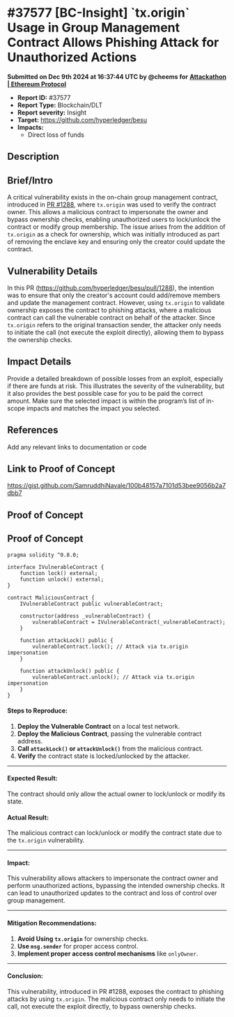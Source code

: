 # #37577 \[BC-Insight] \`tx.origin\` Usage in Group Management Contract Allows Phishing Attack for Unauthorized Actions

**Submitted on Dec 9th 2024 at 16:37:44 UTC by @cheems for** [**Attackathon | Ethereum Protocol**](https://immunefi.com/audit-competition/ethereum-protocol-attackathon)

* **Report ID:** #37577
* **Report Type:** Blockchain/DLT
* **Report severity:** Insight
* **Target:** https://github.com/hyperledger/besu
* **Impacts:**
  * Direct loss of funds

## Description

## Brief/Intro

A critical vulnerability exists in the on-chain group management contract, introduced in [PR #1288](https://github.com/hyperledger/besu/pull/1288), where `tx.origin` was used to verify the contract owner. This allows a malicious contract to impersonate the owner and bypass ownership checks, enabling unauthorized users to lock/unlock the contract or modify group membership. The issue arises from the addition of `tx.origin` as a check for ownership, which was initially introduced as part of removing the enclave key and ensuring only the creator could update the contract.

## Vulnerability Details

In this PR (https://github.com/hyperledger/besu/pull/1288), the intention was to ensure that only the creator's account could add/remove members and update the management contract. However, using `tx.origin` to validate ownership exposes the contract to phishing attacks, where a malicious contract can call the vulnerable contract on behalf of the attacker. Since `tx.origin` refers to the original transaction sender, the attacker only needs to initiate the call (not execute the exploit directly), allowing them to bypass the ownership checks.

## Impact Details

Provide a detailed breakdown of possible losses from an exploit, especially if there are funds at risk. This illustrates the severity of the vulnerability, but it also provides the best possible case for you to be paid the correct amount. Make sure the selected impact is within the program’s list of in-scope impacts and matches the impact you selected.

## References

Add any relevant links to documentation or code

## Link to Proof of Concept

https://gist.github.com/SamruddhiNavale/100b48157a7101d53bee9056b2a7dbb7

## Proof of Concept

## Proof of Concept

```
pragma solidity ^0.8.0;

interface IVulnerableContract {
    function lock() external;
    function unlock() external;
}

contract MaliciousContract {
    IVulnerableContract public vulnerableContract;

    constructor(address _vulnerableContract) {
        vulnerableContract = IVulnerableContract(_vulnerableContract);
    }

    function attackLock() public {
        vulnerableContract.lock(); // Attack via tx.origin impersonation
    }

    function attackUnlock() public {
        vulnerableContract.unlock(); // Attack via tx.origin impersonation
    }
}
```

#### **Steps to Reproduce:**

1. **Deploy the Vulnerable Contract** on a local test network.
2. **Deploy the Malicious Contract**, passing the vulnerable contract address.
3. **Call `attackLock()` or `attackUnlock()`** from the malicious contract.
4. **Verify** the contract state is locked/unlocked by the attacker.

***

#### **Expected Result:**

The contract should only allow the actual owner to lock/unlock or modify its state.

#### **Actual Result:**

The malicious contract can lock/unlock or modify the contract state due to the `tx.origin` vulnerability.

***

#### **Impact:**

This vulnerability allows attackers to impersonate the contract owner and perform unauthorized actions, bypassing the intended ownership checks. It can lead to unauthorized updates to the contract and loss of control over group management.

***

#### **Mitigation Recommendations:**

1. **Avoid Using `tx.origin`** for ownership checks.
2. **Use `msg.sender`** for proper access control.
3. **Implement proper access control mechanisms** like `onlyOwner`.

***

#### **Conclusion:**

This vulnerability, introduced in PR #1288, exposes the contract to phishing attacks by using `tx.origin`. The malicious contract only needs to initiate the call, not execute the exploit directly, to bypass ownership checks.
